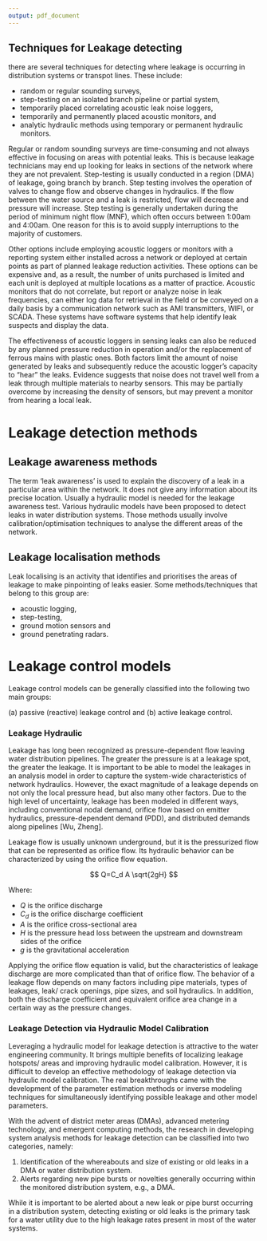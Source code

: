 ```yaml
---
output: pdf_document
---
```

## Techniques for Leakage detecting

there are several techniques for detecting where leakage is occurring in distribution systems or transpot lines. These include:

- random or regular sounding surveys,
- step-testing on an isolated branch pipeline or partial system,
- temporarily placed correlating acoustic leak noise loggers,
- temporarily and permanently placed acoustic monitors, and
- analytic hydraulic methods using temporary or permanent hydraulic monitors.

Regular or random sounding surveys are time-consuming and not always effective in focusing on areas with potential leaks. This is because leakage technicians may end up looking for leaks in sections of the network where they are not prevalent. Step-testing is usually conducted in a region (DMA) of leakage, going branch by branch. Step testing involves the operation of valves to change flow and observe changes in hydraulics. If the flow between the water source and a leak is restricted, flow will decrease and pressure will increase. Step testing is generally undertaken during the period of minimum night flow (MNF), which often occurs between 1:00am and 4:00am. One reason for this is to avoid supply interruptions to the majority of customers.

Other options include employing acoustic loggers or monitors with a reporting system either installed across a network or deployed at certain points as part of planned leakage reduction activities. These options can be expensive and, as a result, the number of units purchased is limited and each unit is deployed at multiple locations as a matter of practice. Acoustic monitors that do not correlate, but report or analyze noise in leak frequencies, can either log data for retrieval in the field or be conveyed on a daily basis by a communication network such as AMI transmitters, WIFI, or SCADA. These systems have software systems that help identify leak suspects and display the data.

The effectiveness of acoustic loggers in sensing leaks can also be reduced by any planned pressure reduction in operation and/or the replacement of ferrous mains with plastic ones. Both factors limit the amount of noise generated by leaks and subsequently reduce the acoustic logger’s capacity to “hear” the leaks. Evidence suggests that noise does not travel well from a leak through multiple materials to nearby sensors. This may be partially overcome by increasing the density of sensors, but may prevent a monitor from hearing a local leak.

# Leakage detection methods

## Leakage awareness methods

The term ‘leak awareness’ is used to explain the discovery of a leak in a particular area within the network. It does not give any information about its precise location. Usually a hydraulic model is needed for the leakage awareness test. Various hydraulic models have been proposed to detect leaks in water distribution systems. Those methods usually involve
calibration/optimisation techniques to analyse the different areas of the network.

## Leakage localisation methods

Leak localising is an activity that identifies and prioritises the areas of leakage to make pinpointing of leaks easier. Some methods/techniques that belong to this group are: 

- acoustic logging,
- step-testing,
- ground motion sensors and
- ground penetrating radars.

# Leakage control models

Leakage control models can be generally classified into the following two main groups:

(a) passive (reactive) leakage control and 
(b) active leakage control.

### Leakage Hydraulic

Leakage has long been recognized as pressure-dependent flow leaving water distribution pipelines. The greater the pressure is at a leakage spot, the greater the leakage. It is important to be able to model the leakages in an analysis model in order to capture the system-wide characteristics of network hydraulics. However, the exact magnitude of a leakage depends on not only the local pressure head, but also many other factors. Due to the high level of uncertainty, leakage has been modeled in different ways, including conventional nodal demand, orifice flow based on emitter hydraulics, pressure-dependent demand (PDD), and distributed demands along pipelines [Wu, Zheng].

Leakage flow is usually unknown underground, but it is the pressurized flow that can be represented as orifice flow. Its hydraulic behavior can be characterized by using the orifice flow equation.

$$ Q=C_d A \sqrt{2gH} $$

Where:

* $Q$   is the orifice discharge
* $C_d$ is the orifice discharge coefficient 
* $A$   is the orifice cross-sectional area 
* $H$   is the pressure head loss between the upstream and downstream sides of the orifice 
* $g$   is the gravitational acceleration

Applying the orifice flow equation is valid, but the characteristics of leakage discharge are more complicated than that of orifice flow. The behavior of a leakage flow depends on many factors including pipe materials, types of leakages, leak/ crack openings, pipe sizes, and soil hydraulics. In addition, both the discharge coefficient and equivalent orifice area change in a certain way as the pressure changes.

### Leakage Detection via Hydraulic Model Calibration

Leveraging a hydraulic model for leakage detection is attractive to the water engineering community. It brings multiple benefits of localizing leakage hotspots/ areas and improving hydraulic model calibration. However, it is difficult to develop an effective methodology of leakage detection via hydraulic model calibration. The real breakthroughs came with the development of the parameter estimation methods or inverse modeling techniques for simultaneously identifying possible leakage and other model parameters.

With the advent of district meter areas (DMAs), advanced metering technology, and emergent computing methods, the research in developing system analysis methods for leakage detection can be classified into two categories, namely:

1. Identification of the whereabouts and size of existing or old leaks in a DMA or water distribution system.
2. Alerts regarding new pipe bursts or novelties generally occurring within the monitored distribution system, e.g., a DMA.

While it is important to be alerted about a new leak or pipe burst occurring in a distribution system, detecting existing or old leaks is the primary task for a water utility due to the high leakage rates present in most of the water systems.


